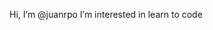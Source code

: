 Hi, I’m @juanrpo
I’m interested in learn to code


<!---
juanrpo/juanrpo is a ✨ special ✨ repository because its `README.md` (this file) appears on your GitHub profile.
You can click the Preview link to take a look at your changes.
--->
